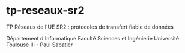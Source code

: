 # tp-reseaux-sr2

TP Réseaux de l'UE SR2 : protocoles de transfert fiable de données

Département d'Informatique
Faculté Sciences et Ingénierie
Université Toulouse III - Paul Sabatier
